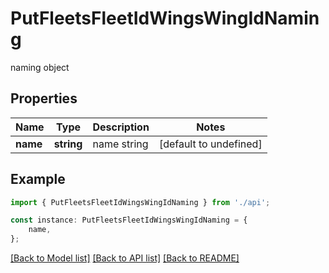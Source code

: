 # PutFleetsFleetIdWingsWingIdNaming

naming object

## Properties

Name | Type | Description | Notes
------------ | ------------- | ------------- | -------------
**name** | **string** | name string | [default to undefined]

## Example

```typescript
import { PutFleetsFleetIdWingsWingIdNaming } from './api';

const instance: PutFleetsFleetIdWingsWingIdNaming = {
    name,
};
```

[[Back to Model list]](../README.md#documentation-for-models) [[Back to API list]](../README.md#documentation-for-api-endpoints) [[Back to README]](../README.md)
